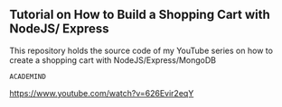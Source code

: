 ## Tutorial on How to Build a Shopping Cart with NodeJS/ Express

This repository holds the source code of my YouTube series on how to create a shopping cart with NodeJS/Express/MongoDB
 
 
 
    ACADEMIND
https://www.youtube.com/watch?v=626Evir2eqY